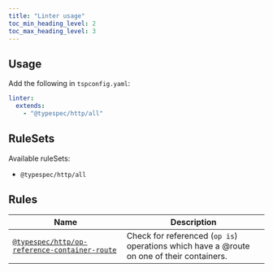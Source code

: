 ```yaml
---
title: "Linter usage"
toc_min_heading_level: 2
toc_max_heading_level: 3
---
```


## Usage

Add the following in `tspconfig.yaml`:

```yaml
linter:
  extends:
    - "@typespec/http/all"
```

## RuleSets

Available ruleSets:

- `@typespec/http/all`

## Rules

| Name                                                                                                   | Description                                                                               |
| ------------------------------------------------------------------------------------------------------ | ----------------------------------------------------------------------------------------- |
| [`@typespec/http/op-reference-container-route`](/libraries/http/rules/op-reference-container-route.md) | Check for referenced (`op is`) operations which have a @route on one of their containers. |
